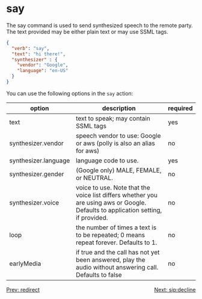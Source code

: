 # say

The say command is used to send synthesized speech to the remote party. The text provided may be either plain text or may use SSML tags.  

```json
{
  "verb": "say",
  "text": "hi there!",
  "synthesizer" : {
    "vendor": "Google",
    "language": "en-US"
  }
}
```

You can use the following options in the `say` action:

| option        | description | required  |
| ------------- |-------------| -----|
| text | text to speak; may contain SSML tags | yes |
| synthesizer.vendor | speech vendor to use: Google or aws (polly is also an alias for aws)| no |
| synthesizer.language | language code to use.  | yes |
| synthesizer.gender | (Google only) MALE, FEMALE, or NEUTRAL.  | no |
| synthesizer.voice | voice to use.  Note that the voice list differs whether you are using aws or Google. Defaults to application setting, if provided. | no |
| loop | the number of times a text is to be repeated; 0 means repeat forever.  Defaults to 1. | no |
| earlyMedia | if true and the call has not yet been answered, play the audio without answering call.  Defaults to false | no |

<p>
<a href="/docs/webhooks/redirect" style="float: left;">Prev: redirect</a>
<a href="/docs/webhooks/sip-decline" style="float: right;">Next: sip:decline</a>
</p>
